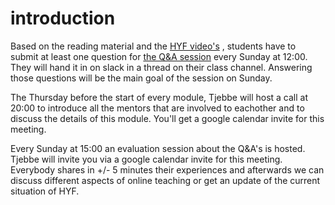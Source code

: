 # introduction
Based on the reading material and the [HYF video's](https://www.youtube.com/channel/UCkK246iKcOAvsL0SI_6n3eA) , students have to submit at least one question for [the Q&A session](https://github.com/HackYourFuture/mentors/blob/main/online-teaching/Q-and-A-session.md) every Sunday at 12:00. They will hand it in on slack in a thread on their class channel. Answering those questions will be the main goal of the session on Sunday.

The Thursday before the start of every module, Tjebbe will host a call at 20:00 to introduce all the mentors that are involved to eachother and to discuss the details of this module. You'll get a google calendar invite for this meeting.

Every Sunday at 15:00 an evaluation session about the Q&A's is hosted. Tjebbe will invite you via a google calendar invite for this meeting. Everybody shares in +/- 5 minutes their experiences and afterwards we can discuss different aspects of online teaching or get an update of the current situation of HYF. 
